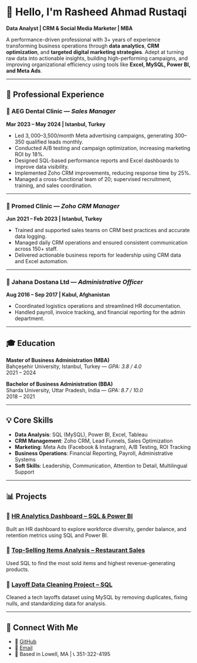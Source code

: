 # 👋 Hello, I'm Rasheed Ahmad Rustaqi

**Data Analyst | CRM & Social Media Marketer | MBA**

A performance-driven professional with 3+ years of experience transforming business operations through **data analytics**, **CRM optimization**, and **targeted digital marketing strategies**. Adept at turning raw data into actionable insights, building high-performing campaigns, and improving organizational efficiency using tools like **Excel, MySQL, Power BI, and Meta Ads**.

---

## 💼 Professional Experience

### 🔹 AEG Dental Clinic — *Sales Manager*  
**Mar 2023 – May 2024 | Istanbul, Turkey**  
- Led $3,000–$3,500/month Meta advertising campaigns, generating 300–350 qualified leads monthly.  
- Conducted A/B testing and campaign optimization, increasing marketing ROI by 18%.  
- Designed SQL-based performance reports and Excel dashboards to improve data visibility.  
- Implemented Zoho CRM improvements, reducing response time by 25%.  
- Managed a cross-functional team of 20; supervised recruitment, training, and sales coordination.

---

### 🔹 Promed Clinic — *Zoho CRM Manager*  
**Jun 2021 – Feb 2023 | Istanbul, Turkey**  
- Trained and supported sales teams on CRM best practices and accurate data logging.  
- Managed daily CRM operations and ensured consistent communication across 150+ staff.  
- Delivered actionable business reports for leadership using CRM data and Excel automation.

---

### 🔹 Jahana Dostana Ltd — *Administrative Officer*  
**Aug 2016 – Sep 2017 | Kabul, Afghanistan**  
- Coordinated logistics operations and streamlined HR documentation.  
- Handled payroll, invoice tracking, and financial reporting for the admin department.  

---

## 🎓 Education

**Master of Business Administration (MBA)**  
Bahçeşehir University, Istanbul, Turkey — *GPA: 3.8 / 4.0*  
2021 – 2024  

**Bachelor of Business Administration (BBA)**  
Sharda University, Uttar Pradesh, India — *GPA: 8.7 / 10.0*  
2018 – 2021

---

## 💡 Core Skills

- **Data Analysis**: SQL (MySQL), Power BI, Excel, Tableau  
- **CRM Management**: Zoho CRM, Lead Funnels, Sales Optimization  
- **Marketing**: Meta Ads (Facebook & Instagram), A/B Testing, ROI Tracking  
- **Business Operations**: Financial Reporting, Payroll, Administrative Systems  
- **Soft Skills**: Leadership, Communication, Attention to Detail, Multilingual Support

---

## 📊 Projects

### 📁 [HR Analytics Dashboard – SQL & Power BI](https://github.com/RasheedRustaqi/HR-Analytics-Dashboard-SQL-Power-BI)  
Built an HR dashboard to explore workforce diversity, gender balance, and retention metrics using SQL and Power BI.

### 📁 [Top-Selling Items Analysis – Restaurant Sales](https://github.com/RasheedRustaqi/Restaurant-Project) 
Used SQL to find the most sold items and highest revenue-generating products.

### 📁 [ Layoff Data Cleaning Project – SQL](https://github.com/RasheedRustaqi/Layoff-.git) 
Cleaned a tech layoffs dataset using MySQL by removing duplicates, fixing nulls, and standardizing data for analysis.

---



## 🔗 Connect With Me

- 💼 [GitHub](https://github.com/RasheedRustaqi)  
- 📧 [Email](mailto:Rashrustaq@gmail.com)  
- 📍 Based in Lowell, MA | 📞 351-322-4195 
